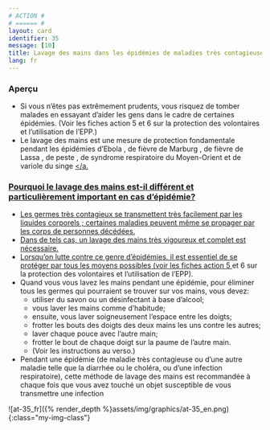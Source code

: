 ```yaml
---
# ACTION #
# ====== #
layout: card
identifier: 35
message: [10]
title: Lavage des mains dans les épidémies de maladies très contagieuses
lang: fr
---
```


### Aperçu
- Si vous n’êtes pas extrêmement prudents, vous risquez de tomber malades en essayant d’aider les gens dans le cadre de certaines épidémies. (Voir les fiches action 5 <a class="crosslink" href="{% render_depth %}{% render_link action|5 %}"><i class="fas fa-external-link-alt" aria-hidden="true"></i></a> et 6 <a class="crosslink" href="{% render_depth %}{% render_link action|6 %}"><i class="fas fa-external-link-alt" aria-hidden="true"></i></a> sur la protection des volontaires et l’utilisation de l’EPP.)
- Le lavage des mains est une mesure de protection fondamentale pendant les épidémies d’Ebola <a class="crosslink" href="{% render_depth %}{% render_link disease|17 %}"><i class="fas fa-external-link-alt" aria-hidden="true"></i></a>, de fièvre de Marburg <a class="crosslink" href="{% render_depth %}{% render_link disease|19 %}"><i class="fas fa-external-link-alt" aria-hidden="true"></i></a>, de fièvre de Lassa <a class="crosslink" href="{% render_depth %}{% render_link disease|18 %}"><i class="fas fa-external-link-alt" aria-hidden="true"></i></a>, de peste <a class="crosslink" href="{% render_depth %}{% render_link disease|20 %}"><i class="fas fa-external-link-alt" aria-hidden="true"></i></a>, de syndrome respiratoire du Moyen-Orient <a class="crosslink" href="{% render_depth %}{% render_link disease|24 %}"><i class="fas fa-external-link-alt" aria-hidden="true"></i></a> et de variole du singe <a class="crosslink" href="{% render_depth %}{% render_link disease|25 %}"><i class="fas fa-external-link-alt" aria-hidden="true"></i></a.

### Pourquoi le lavage des mains est-il différent et particulièrement important en cas d’épidémie?

- Les germes très contagieux se transmettent très facilement par les liquides corporels ; certaines maladies peuvent même se propager par les corps de personnes décédées.
- Dans de tels cas, un lavage des mains très vigoureux et complet est nécessaire.
- Lorsqu’on lutte contre ce genre d’épidémies, il est essentiel de se protéger par tous les moyens possibles (voir les fiches action 5 <a class="crosslink" href="{% render_depth %}{% render_link action|5 %}"><i class="fas fa-external-link-alt" aria-hidden="true"></i></a> et 6 <a class="crosslink" href="{% render_depth %}{% render_link action|6 %}"><i class="fas fa-external-link-alt" aria-hidden="true"></i></a> sur la protection des volontaires et l’utilisation de l’EPP).
- Quand vous vous lavez les mains pendant une épidémie, pour éliminer tous les germes qui pourraient se trouver sur vos mains, vous devez:
  - utiliser du savon ou un désinfectant à base d’alcool;
  - vous laver les mains comme d’habitude;
  - ensuite, vous laver soigneusement l’espace entre les doigts;
  - frotter les bouts des doigts des deux mains les uns contre les autres;
  - laver chaque pouce avec l’autre main;
  - frotter le bout de chaque doigt sur la paume de l’autre main.
  - (Voir les instructions au verso.)
- Pendant une épidémie (de maladie très contagieuse ou d’une autre maladie telle que la diarrhée ou le choléra, ou d’une infection respiratoire), cette méthode de lavage des mains est recommandée à chaque fois que vous avez touché un objet susceptible de vous transmettre une infection

![at-35_fr]({% render_depth %}assets/img/graphics/at-35_en.png){:class="my-img-class"}
